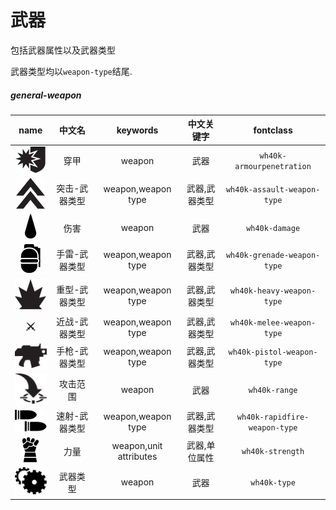 # 武器

包括武器属性以及武器类型

武器类型均以`weapon-type`结尾.


##### general-weapon



            
|name|中文名|keywords|中文关键字|fontclass|
|:-:|:-:|:-:|:-:|:-:|
|![armourpenetration](./armourpenetration.svg)|穿甲|weapon|武器|`wh40k-armourpenetration`|
|![assault-weapon-type](./assault-weapon-type.svg)|突击-武器类型|weapon,weapon type|武器,武器类型|`wh40k-assault-weapon-type`|
|![damage](./damage.svg)|伤害|weapon|武器|`wh40k-damage`|
|![grenade-weapon-type](./grenade-weapon-type.svg)|手雷-武器类型|weapon,weapon type|武器,武器类型|`wh40k-grenade-weapon-type`|
|![heavy-weapon-type](./heavy-weapon-type.svg)|重型-武器类型|weapon,weapon type|武器,武器类型|`wh40k-heavy-weapon-type`|
|![melee-weapon-type](./melee-weapon-type.svg)|近战-武器类型|weapon,weapon type|武器,武器类型|`wh40k-melee-weapon-type`|
|![pistol-weapon-type](./pistol-weapon-type.svg)|手枪-武器类型|weapon,weapon type|武器,武器类型|`wh40k-pistol-weapon-type`|
|![range](./range.svg)|攻击范围|weapon|武器|`wh40k-range`|
|![rapidfire-weapon-type](./rapidfire-weapon-type.svg)|速射-武器类型|weapon,weapon type|武器,武器类型|`wh40k-rapidfire-weapon-type`|
|![strength](./strength.svg)|力量|weapon,unit attributes|武器,单位属性|`wh40k-strength`|
|![type](./type.svg)|武器类型|weapon|武器|`wh40k-type`|
